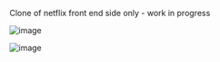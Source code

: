 Clone of netflix front end side only - work in progress

![image](https://user-images.githubusercontent.com/92461175/175068691-5dbca14b-a175-4d00-94cb-980bf208e747.png)

![image](https://user-images.githubusercontent.com/92461175/175068898-887bd9cd-8420-4d38-b384-658fdd0f1ebc.png)


